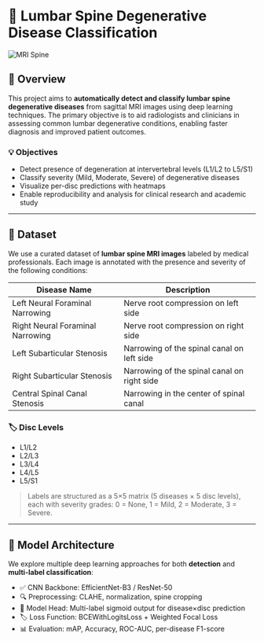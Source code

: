 # 🧠 Lumbar Spine Degenerative Disease Classification

![MRI Spine](https://upload.wikimedia.org/wikipedia/commons/thumb/e/e0/MRI_Lumbar_Spine_Sagittal.jpg/800px-MRI_Lumbar_Spine_Sagittal.jpg)

## 📌 Overview

This project aims to **automatically detect and classify lumbar spine degenerative diseases** from sagittal MRI images using deep learning techniques. The primary objective is to aid radiologists and clinicians in assessing common lumbar degenerative conditions, enabling faster diagnosis and improved patient outcomes.

### 💡 Objectives

- Detect presence of degeneration at intervertebral levels (L1/L2 to L5/S1)
- Classify severity (Mild, Moderate, Severe) of degenerative diseases
- Visualize per-disc predictions with heatmaps
- Enable reproducibility and analysis for clinical research and academic study

---

## 🧬 Dataset

We use a curated dataset of **lumbar spine MRI images** labeled by medical professionals. Each image is annotated with the presence and severity of the following conditions:

| Disease Name                     | Description                                      |
|----------------------------------|--------------------------------------------------|
| Left Neural Foraminal Narrowing | Nerve root compression on left side             |
| Right Neural Foraminal Narrowing| Nerve root compression on right side            |
| Left Subarticular Stenosis      | Narrowing of the spinal canal on left side      |
| Right Subarticular Stenosis     | Narrowing of the spinal canal on right side     |
| Central Spinal Canal Stenosis   | Narrowing in the center of spinal canal         |

### 🏷 Disc Levels

- L1/L2
- L2/L3
- L3/L4
- L4/L5
- L5/S1

> Labels are structured as a 5×5 matrix (5 diseases × 5 disc levels), each with severity grades: 0 = None, 1 = Mild, 2 = Moderate, 3 = Severe.

---

## 🧠 Model Architecture

We explore multiple deep learning approaches for both **detection** and **multi-label classification**:

- ✅ CNN Backbone: EfficientNet-B3 / ResNet-50
- 🔍 Preprocessing: CLAHE, normalization, spine cropping
- 🧱 Model Head: Multi-label sigmoid output for disease×disc prediction
- 🏷 Loss Function: BCEWithLogitsLoss + Weighted Focal Loss
- 📊 Evaluation: mAP, Accuracy, ROC-AUC, per-disease F1-score


